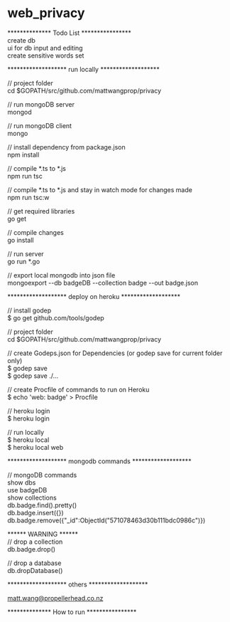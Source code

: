 # web_privacy

************** Todo List ****************  
create db  
ui for db input and editing  
create sensitive words set  


******************* run locally *******************  

// project folder  
cd $GOPATH/src/github.com/mattwangprop/privacy   

// run mongoDB server  
mongod  

// run mongoDB client  
mongo  

// install dependency from package.json  
npm install  

// compile *.ts to *.js  
npm run tsc  

// compile *.ts to *.js and stay in watch mode for changes made  
npm run tsc:w  

// get required libraries  
go get  

// compile changes   
go install  

// run server  
go run *.go  

// export local mongodb into json file  
mongoexport --db badgeDB --collection badge --out badge.json  

******************* deploy on heroku *******************  

// install godep  
$ go get github.com/tools/godep  

// project folder  
cd $GOPATH/src/github.com/mattwangprop/privacy   

// create Godeps.json for Dependencies (or godep save for current folder only)  
$ godep save  
$ godep save ./...  

// create Procfile of commands to run on Heroku  
$ echo 'web: badge' > Procfile  

// heroku login  
$ heroku login  

// run locally  
$ heroku local  
$ heroku local web  


******************* mongodb commands *******************  

// mongoDB commands  
show dbs  
use badgeDB  
show collections  
db.badge.find().pretty()  
db.badge.insert({})  
db.badge.remove({"_id":ObjectId("571078463d30b111bdc0986c")})  


****** WARNING ******  
// drop a collection  
db.badge.drop()  

// drop a database  
db.dropDatabase()  


******************* others *******************  

matt.wang@propellerhead.co.nz  


************** How to run ****************  

 
